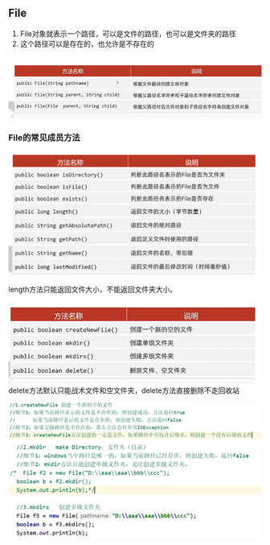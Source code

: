 ## File
1. File对象就表示一个路径，可以是文件的路径，也可以是文件夹的路径
2. 这个路径可以是存在的，也允许是不存在的

![alt text](img2/image-4.png)

 ### File的常见成员方法
 ![alt text](img2/image-5.png)

 length方法只能返回文件大小，不能返回文件夹大小。

 ![alt text](img2/image-6.png)
 delete方法默认只能战术文件和空文件夹，delete方法直接删除不走回收站

 ![alt text](img2/image-7.png)
 ![alt text](img2/image-8.png)